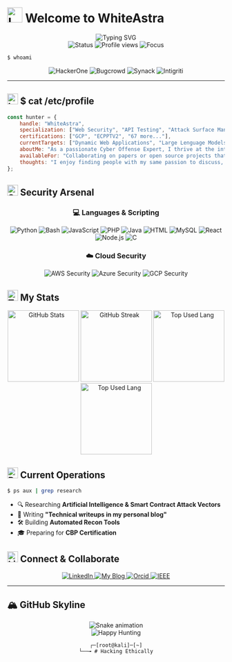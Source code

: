 # <img src="https://raw.githubusercontent.com/Tarikul-Islam-Anik/Animated-Fluent-Emojis/master/Emojis/Objects/Locked%20with%20Key.png" alt="Lock" width="35" height="35" /> Welcome to WhiteAstra

<div align="center">
  <img src="https://readme-typing-svg.herokuapp.com?font=Fira+Code&pause=1000&color=00FF41&center=true&vCenter=true&width=600&lines=%F0%9F%94%8D+Bug+Bounty+Hunter;%F0%9F%9B%A1%EF%B8%8F+Penetration+Tester;%F0%9F%92%80+Security+Researcher;%F0%9F%8E%AF+CVE+Hunter;%F0%9F%93%A1+0day+Enthusiast" alt="Typing SVG" />
</div>

<div align="center">
  <img src="https://img.shields.io/badge/Status-Hunting-00ff00?style=for-the-badge&logo=hackerone&logoColor=white" alt="Status" />
  <img src="https://komarev.com/ghpvc/?username=Eros-Capo&label=Threat+Actors&color=00ff00&style=for-the-badge" alt="Profile views" />
  <img src="https://img.shields.io/badge/Focus-Web%20Applications%20Security-ff0000?style=for-the-badge&logo=ethereum&logoColor=white" alt="Focus" />
</div>

```bash
$ whoami
```

<div align="center">
  <img src="https://img.shields.io/badge/HackerOne-494649?style=for-the-badge&logo=hackerone&logoColor=white" alt="HackerOne" />
  <img src="https://img.shields.io/badge/Bugcrowd-F26822?style=for-the-badge&logo=bugcrowd&logoColor=white" alt="Bugcrowd" />
  <img src="https://img.shields.io/badge/Synack-000000?style=for-the-badge&logo=synack&logoColor=white" alt="Synack" />
  <img src="https://img.shields.io/badge/Intigriti-161A3A?style=for-the-badge&logo=intigriti&logoColor=white" alt="Intigriti" />
</div>

---

## <img src="https://raw.githubusercontent.com/Tarikul-Islam-Anik/Animated-Fluent-Emojis/master/Emojis/Objects/Laptop.png" alt="Laptop" width="25" height="25" /> $ cat /etc/profile

```javascript
const hunter = {
    handle: "WhiteAstra",
    specialization: ["Web Security", "API Testing", "Attack Surface Management", "Cybersecurity Assessments", "Penetration Test"],
    certifications: ["GCP", "ECPPTV2", "67 more..."],
    currentTargets: ["Dynamic Web Applications", "Large Lenguage Models", "Smart Contracts"],
    aboutMe: "As a passionate Cyber Offense Expert, I thrive at the intersection of advanced technical security and strategic business value.",
    availableFor: "Collaborating on papers or open source projects that can be innovative and challenging",
    thoughts: "I enjoy finding people with my same passion to discuss, learn and develop together"
};
```
<!--
📄 My old works:
> Server CRM - Plain ReactJS Website   https://www.server-crm.cloud/
> Domenico Liggeri >> High Content-Typography Wordpress Website > https://www.domenicoliggeri.it/
> Motive Reseller > Dynamic Web App Laravel/React.js >> https://www.app.motivereseller.com/
> Garage Roma Snc >> Simple and Clean Wordpress Theme >> https://www.garageromasnc.com/
> Mobile App >> *Publication Canceled* 
-->

<!-- 
    achievements: {
        totalBounties: "150+",
        criticalFindings: "25+",
        hallOfFame: ["Google", "Meta", "GitHub", "Microsoft"],
        highestBounty: "$XX,XXX"
    },
-->

## <img src="https://raw.githubusercontent.com/Tarikul-Islam-Anik/Animated-Fluent-Emojis/master/Emojis/Objects/Shield.png" alt="Shield" width="25" height="25" /> Security Arsenal

<div align="center">

### 💻 Languages & Scripting
![Python](https://img.shields.io/badge/Python-3776AB?style=for-the-badge&logo=python&logoColor=white)
![Bash](https://img.shields.io/badge/Bash-121011?style=for-the-badge&logo=gnu-bash&logoColor=white)
![JavaScript](https://img.shields.io/badge/JavaScript-F7DF1E?style=for-the-badge&logo=javascript&logoColor=black)
![PHP](https://img.shields.io/badge/PHP-777BB4?style=for-the-badge&logo=php&logoColor=white)
![Java](https://img.shields.io/badge/Java-ED8B00?style=for-the-badge&logo=openjdk&logoColor=white)
![HTML](https://img.shields.io/badge/HTML-E34F26?style=for-the-badge&logo=html5&logoColor=white)
![MySQL](https://img.shields.io/badge/MySQL-4479A1?style=for-the-badge&logo=mysql&logoColor=white)
![React](https://img.shields.io/badge/React-20232A?style=for-the-badge&logo=react&logoColor=61DAFB)
![Node.js](https://img.shields.io/badge/Node.js-339933?style=for-the-badge&logo=node.js&logoColor=white)
![C](https://img.shields.io/badge/C-00599C?style=for-the-badge&logo=c&logoColor=white)

### ☁️ Cloud Security
![AWS Security](https://img.shields.io/badge/AWS_Security-232F3E?style=for-the-badge&logo=amazon-aws&logoColor=white)
![Azure Security](https://img.shields.io/badge/Azure_Security-0089D0?style=for-the-badge&logo=microsoft-azure&logoColor=white)
![GCP Security](https://img.shields.io/badge/GCP_Security-4285F4?style=for-the-badge&logo=google-cloud&logoColor=white)

</div>

## <img src="https://raw.githubusercontent.com/Tarikul-Islam-Anik/Animated-Fluent-Emojis/master/Emojis/Activities/Trophy.png" alt="Trophy" width="25" height="25" /> My Stats

<div align="center">
  <img src="https://github-readme-stats.vercel.app/api?username=Eros-Capo&show_icons=true&theme=chartreuse-dark&hide_border=true&include_all_commits=true&count_private=true&title_color=00ff00&icon_color=00ff00" alt="GitHub Stats" height="165" />
  <img src="https://github-readme-streak-stats.herokuapp.com/?user=Eros-Capo&theme=chartreuse-dark&hide_border=true&stroke=00ff00&ring=00ff00&fire=00ff00&currStreakLabel=00ff00" alt="GitHub Streak" height="165" />
 <img src="https://github-readme-stats.vercel.app/api/top-langs/?username=Eros-Capo&layout=compact&bg_color=000000&text_color=00ff41&title_color=00ff41&hide_border=true&border_radius=0&langs_count=15" alt="Top Used Lang" height="165" />
</div>

<div align="center">
 <img src="https://github-profile-trophy.vercel.app/?username=Eros-Capo&theme=monokai&margin-w=15&no-frame=true&no-bg=true&column=8" alt="Top Used Lang" height="165" />
</div>
<!-- 
## <img src="https://raw.githubusercontent.com/Tarikul-Islam-Anik/Animated-Fluent-Emojis/master/Emojis/Travel%20and%20places/Glowing%20Star.png" alt="Star" width="25" height="25" /> Hall of Fame

<div align="center">

| Platform | Rank | Points | Valid Reports |
|----------|------|--------|---------------|
| 🥇 HackerOne | #XXX | X,XXX | XXX |
| 🥈 Bugcrowd | #XXX | X,XXX | XXX |
| 🥉 Intigriti | #XXX | X,XXX | XXX |

</div>

## <img src="https://raw.githubusercontent.com/Tarikul-Islam-Anik/Animated-Fluent-Emojis/master/Emojis/Objects/Memo.png" alt="Memo" width="25" height="25" /> Latest CVEs & Findings

```markdown
🔴 CVE-2024-XXXXX - Critical RCE in [Redacted] (Bounty: $XX,XXX)
🟠 CVE-2024-XXXXX - High SSRF in [Redacted] (Bounty: $X,XXX)
🟡 CVE-2024-XXXXX - Medium SQLi in [Redacted] (Bounty: $X,XXX)
🟢 CVE-2024-XXXXX - Low XSS in [Redacted] (Bounty: $XXX)
```
-->

## <img src="https://raw.githubusercontent.com/Tarikul-Islam-Anik/Animated-Fluent-Emojis/master/Emojis/Objects/Chart%20Increasing.png" alt="Chart" width="25" height="25" /> Contribution Matrix

<div align="center">
  <img src="https://github-readme-activity-graph.vercel.app/graph?username=Eros-Capo&theme=github-dark&hide_border=true&bg_color=0d1117&color=00ff00&line=00ff00&point=ffffff" alt="Contribution Graph" />
</div>

## <img src="https://raw.githubusercontent.com/Tarikul-Islam-Anik/Animated-Fluent-Emojis/master/Emojis/Objects/Locked.png" alt="Lock" width="25" height="25" /> Security Projects

<div align="center">
  <a href="https://github.com/Eros-Capo/XSS_Detector_Laravel_React">
    <img src="https://github-readme-stats.vercel.app/api/pin/?username=Eros-Capo&repo=XSS_Detector_Laravel_React&theme=chartreuse-dark&hide_border=true" alt="Old DOM XSS Finder" />
  </a>
	<!-- 
  <a href="https://github.com/yourusername/web3-security-audits">
    <img src="https://github-readme-stats.vercel.app/api/pin/?username=Eros-Capo&repo=web3-security-audits&theme=chartreuse-dark&hide_border=true" alt="Web3 Audits" />
  </a>
	-->
</div>

## <img src="https://raw.githubusercontent.com/Tarikul-Islam-Anik/Animated-Fluent-Emojis/master/Emojis/Travel%20and%20places/Rocket.png" alt="Rocket" width="25" height="25" /> Current Operations

```bash
$ ps aux | grep research
```
- 🔍 Researching **Artificial Intelligence & Smart Contract Attack Vectors**
- 📝 Writing **"Technical writeups in my personal blog"**
- 🛠️ Building **Automated Recon Tools**
- 🎓 Preparing for **CBP Certification**

## <img src="https://raw.githubusercontent.com/Tarikul-Islam-Anik/Animated-Fluent-Emojis/master/Emojis/Objects/Link.png" alt="Link" width="25" height="25" /> Connect & Collaborate

<div align="center">
	<!-- 
  <a href="https://hackerone.com/yourusername">
    <img src="https://img.shields.io/badge/HackerOne-494649?style=for-the-badge&logo=hackerone&logoColor=white" alt="HackerOne" />
  </a>
  <a href="https://twitter.com/yourusername">
    <img src="https://img.shields.io/badge/Twitter-000000?style=for-the-badge&logo=x&logoColor=white" alt="Twitter" />
  </a>
	-->
  <a href="https://www.linkedin.com/in/eros-capobianco/">
    <img src="https://img.shields.io/badge/LinkedIn-0077B5?style=for-the-badge&logo=linkedin&logoColor=white" alt="LinkedIn" />
  </a>
  <a href="https://www.whiteastra.com/">
    <img src="https://img.shields.io/badge/whiteastra.com-FF5722?style=for-the-badge&logo=hashnode&logoColor=white" alt="My Blog" />
  </a>
  <a href="https://orcid.org/0000-0001-9439-3092">
    <img src="https://img.shields.io/badge/ORCID-A6CE39?style=for-the-badge&logo=orcid&logoColor=white" alt="Orcid" />
  </a>
  <a href="https://ieeexplore.ieee.org/author/37089542891">
    <img src="https://img.shields.io/badge/IEEE-00629B?style=for-the-badge&logo=ieee&logoColor=white" alt="IEEE" />
  </a>
</div>

<!--
## <img src="https://raw.githubusercontent.com/Tarikul-Islam-Anik/Animated-Fluent-Emojis/master/Emojis/Symbols/Warning.png" alt="Warning" width="25" height="25" /> Disclaimer

```
⚠️ All security research is conducted ethically and within legal boundaries.
🛡️ Responsible disclosure is always practiced.
📜 Authorization is obtained before any security testing.
```
-->
---
<!--
<div align="center">
  <img src="https://raw.githubusercontent.com/Eros-Capo/Eros-Capo/output/github-contribution-grid-snake-dark.svg" alt="Snake animation" />
</div>

-->
## 🏔️ GitHub Skyline
<div align="center">
  <img src="https://skyline.github.com/Eros-Capo/2024.png)" alt="Snake animation" />
</div>

<div align="center">
  <img src="https://img.shields.io/badge/Happy%20Hunting!-00ff00?style=for-the-badge" alt="Happy Hunting" />
  
  ```
  ┌─[root@kali]─[~]
  └──╼ # Hacking Ethically
  ```
</div>
